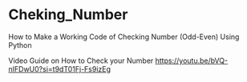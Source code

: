 # Cheking_Number
How to Make a Working Code of Checking Number (Odd-Even) Using Python

Video Guide on How to Check your Number
https://youtu.be/bVQ-nIFDwU0?si=t9dT01Fj-Fs9izEg
